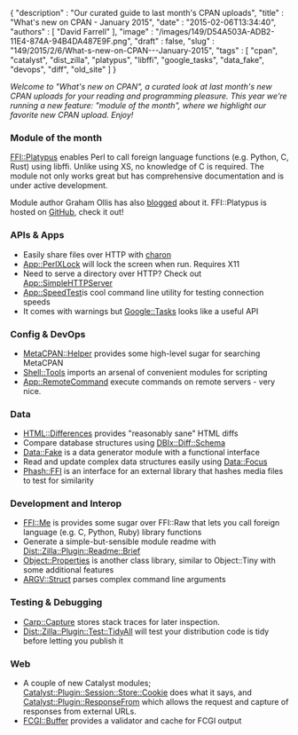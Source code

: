 {
   "description" : "Our curated guide to last month's CPAN uploads",
   "title" : "What's new on CPAN - January 2015",
   "date" : "2015-02-06T13:34:40",
   "authors" : [
      "David Farrell"
   ],
   "image" : "/images/149/D54A503A-ADB2-11E4-874A-94B4DA487E9F.png",
   "draft" : false,
   "slug" : "149/2015/2/6/What-s-new-on-CPAN---January-2015",
   "tags" : [
      "cpan",
      "catalyst",
      "dist_zilla",
      "platypus",
      "libffi",
      "google_tasks",
      "data_fake",
      "devops",
      "diff",
      "old_site"
   ]
}

*Welcome to "What's new on CPAN", a curated look at last month's new CPAN uploads for your reading and programming pleasure. This year we're running a new feature: "module of the month", where we highlight our favorite new CPAN upload. Enjoy!*

### Module of the month

[FFI::Platypus](https://metacpan.org/pod/FFI::Platypus) enables Perl to call foreign language functions (e.g. Python, C, Rust) using libffi. Unlike using XS, no knowledge of C is required. The module not only works great but has comprehensive documentation and is under active development.

Module author Graham Ollis has also [blogged](http://blogs.perl.org/users/graham_ollis/2015/01/practical-ffi-with-platypus.html) about it. FFI::Platypus is hosted on [GitHub](https://github.com/plicease/FFI-Platypus), check it out!

### APIs & Apps

-   Easily share files over HTTP with [charon](https://metacpan.org/pod/charon)
-   [App::PerlXLock](https://metacpan.org/pod/App::PerlXLock) will lock the screen when run. Requires X11
-   Need to serve a directory over HTTP? Check out [App::SimpleHTTPServer](https://metacpan.org/pod/App::SimpleHTTPServer)
-   [App::SpeedTest](https://metacpan.org/pod/App::SpeedTest%20)is cool command line utility for testing connection speeds
-   It comes with warnings but [Google::Tasks](https://metacpan.org/pod/Google::Tasks) looks like a useful API

### Config & DevOps

-   [MetaCPAN::Helper](https://metacpan.org/pod/MetaCPAN::Helper) provides some high-level sugar for searching MetaCPAN
-   [Shell::Tools](https://metacpan.org/pod/Shell::Tools) imports an arsenal of convenient modules for scripting
-   [App::RemoteCommand](https://metacpan.org/pod/App::RemoteCommand) execute commands on remote servers - very nice.

### Data

-   [HTML::Differences](https://metacpan.org/pod/HTML::Differences) provides "reasonably sane" HTML diffs
-   Compare database structures using [DBIx::Diff::Schema](https://metacpan.org/pod/DBIx::Diff::Schema)
-   [Data::Fake](https://metacpan.org/pod/Data::Fake) is a data generator module with a functional interface
-   Read and update complex data structures easily using [Data::Focus](https://metacpan.org/pod/Data::Focus)
-   [Phash::FFI](https://metacpan.org/pod/Phash::FFI) is an interface for an external library that hashes media files to test for similarity

### Development and Interop

-   [FFI::Me](https://metacpan.org/pod/FFI::Me) is provides some sugar over FFI::Raw that lets you call foreign language (e.g. C, Python, Ruby) library functions
-   Generate a simple-but-sensible module readme with [Dist::Zilla::Plugin::Readme::Brief](https://metacpan.org/pod/Dist::Zilla::Plugin::Readme::Brief)
-   [Object::Properties](https://metacpan.org/pod/Object::Properties) is another class library, similar to Object::Tiny with some additional features
-   [ARGV::Struct](https://metacpan.org/pod/ARGV::Struct) parses complex command line arguments

### Testing & Debugging

-   [Carp::Capture](https://metacpan.org/pod/Carp::Capture) stores stack traces for later inspection.
-   [Dist::Zilla::Plugin::Test::TidyAll](https://metacpan.org/pod/Dist::Zilla::Plugin::Test::TidyAll) will test your distribution code is tidy before letting you publish it

### Web

-   A couple of new Catalyst modules; [Catalyst::Plugin::Session::Store::Cookie](https://metacpan.org/pod/Catalyst::Plugin::Session::Store::Cookie) does what it says, and [Catalyst::Plugin::ResponseFrom](https://metacpan.org/pod/Catalyst::Plugin::ResponseFrom) which allows the request and capture of responses from external URLs.
-   [FCGI::Buffer](https://metacpan.org/pod/FCGI::Buffer) provides a validator and cache for FCGI output


